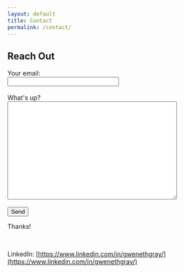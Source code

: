 ```yaml
---
layout: default
title: Contact
permalink: /contact/
---
```


## Reach Out

<form action="https://formspree.io/f/xyzgjqeq" method="POST">
  <label>
    Your email:<br>
    <input type="email" name="email" style="width:250px!important;">
  </label>
  <br><br>
  <label>
    What's up?<br>
    <textarea name="message" style="height:220px!important;width:380px!important;"></textarea>
  </label>
  <br><br>
  <button type="submit">Send</button>
</form>


Thanks!

<br>

LinkedIn: [https://www.linkedin.com/in/gwenethgray/](https://www.linkedin.com/in/gwenethgray/)
